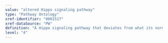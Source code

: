 ```yaml
---
value: "altered Hippo signaling pathway"
type: "Pathway Ontology"
xref-identifier: "0001517"
xref-dataSource: "PW"
definition: "A Hippo signaling pathway that deviates from what its normal course should be. Deregulated Hippo signaling has been implicated in tumor metastasis."
level: "4"
---
```

